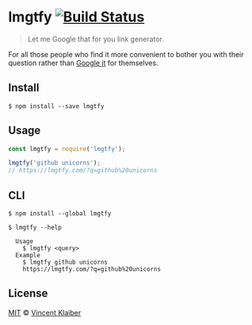# lmgtfy [![Build Status](https://badgen.net/travis/vinkla/lmgtfy/master)](https://travis-ci.org/vinkla/lmgtfy)

> Let me Google that for you link generator.

For all those people who find it more convenient to bother you with their question rather than [Google it](http://lmgtfy.com/) for themselves.

## Install

```
$ npm install --save lmgtfy
```

## Usage

```javascript
const lmgtfy = require('lmgtfy');

lmgtfy('github unicorns');
// https://lmgtfy.com/?q=github%20unicorns
```
## CLI

```
$ npm install --global lmgtfy
```

```
$ lmgtfy --help

  Usage
    $ lmgtfy <query>
  Example
    $ lmgtfy github unicorns
    https://lmgtfy.com/?q=github%20unicorns
```

## License

[MIT](LICENSE) © [Vincent Klaiber](https://vinkla.com)
